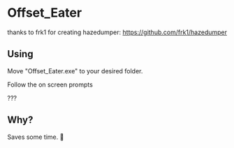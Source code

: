 # Offset_Eater

thanks to frk1 for creating hazedumper:
https://github.com/frk1/hazedumper

## Using
Move "Offset_Eater.exe" to your desired folder.

Follow the on screen prompts

???

## Why?

Saves some time. 
🤷

